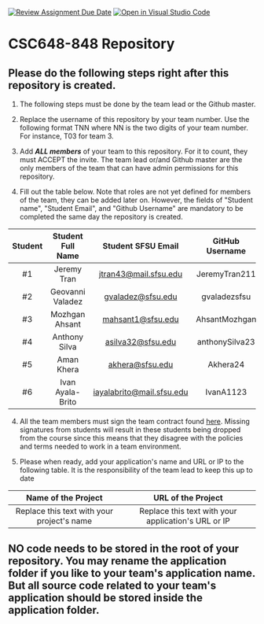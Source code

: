 [![Review Assignment Due Date](https://classroom.github.com/assets/deadline-readme-button-24ddc0f5d75046c5622901739e7c5dd533143b0c8e959d652212380cedb1ea36.svg)](https://classroom.github.com/a/Js4uHtYT)
[![Open in Visual Studio Code](https://classroom.github.com/assets/open-in-vscode-718a45dd9cf7e7f842a935f5ebbe5719a5e09af4491e668f4dbf3b35d5cca122.svg)](https://classroom.github.com/online_ide?assignment_repo_id=11691893&assignment_repo_type=AssignmentRepo)
# CSC648-848 Repository

## Please do the following steps right after this repository is created.

1. The following steps must be done by the team lead or the Github master. 

2. Replace the username of this repository by your team number. Use the following format TNN where NN is the two digits of your team number. For instance, T03 for team 3. 

2. Add ***ALL members*** of your team to this repository. For it to count, they must ACCEPT the invite. The team lead or/and Github master are the only members of the team that can have admin permissions for this repository. 

3. Fill out the table below. Note that roles are not yet defined for members of the team, they can be added later on. However, the fields of "Student name", "Student Email", and "Github Username" are mandatory to be completed the same day the repository is created. 


| Student      | Student Full Name |Student SFSU Email     | GitHub Username | Discord Username   |        Role         |
|    :---:     |   :---:           |       :---:           |     :---:       |        :---:       |        :---:        | 
|      #1      |  Jeremy Tran      | jtran43@mail.sfsu.edu | JeremyTran211   |    Jeremy Tran     |        Lead         |
|      #2      |  Geovanni Valadez | gvaladez@sfsu.edu     | gvaladezsfsu    |    warioyaeger    |                     |
|      #3      |  Mozhgan Ahsant   | mahsant1@sfsu.edu     | AhsantMozhgan   |      Mozhgan       |                     |
|      #4      |  Anthony Silva    | asilva32@sfsu.edu     | anthonySilva23  |   Anthony.Silva.5  |                     |
|      #5      |  Aman Khera       | akhera@sfsu.edu       | Akhera24        |  cashiermoneymon   |                     |
|      #6      | Ivan Ayala-Brito  |iayalabrito@mail.sfsu.edu |   IvanA1123  |     Ivan           |                     |


4. All the team members must sign the team contract found [here](https://forms.gle/dxATAsa9isXKbcBn7). Missing signatures from students will result in these students being dropped from the course since this means that they disagree with the policies and terms needed to work in a team environment. 

4. Please when ready, add your application's name and URL or IP to the following table. It is the responsibility of the team lead to keep this up to date 

|             Name of the Project               |                            URL of the Project                          | 
|                    :---:                      |                                 :---:                                  |
|   Replace this text with your project's name  |              Replace this text with your application's URL or IP       |                                                        
 

## NO code needs to be stored in the root of your repository. You may rename the application folder if you like to your team's application name. But all source code related to your team's application should be stored inside the application folder.
